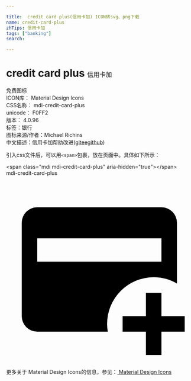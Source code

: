 ```yaml
---

title:  credit card plus(信用卡加) ICON转svg、png下载
name: credit-card-plus
zhTips: 信用卡加
tags: ["banking"]
search: 

---
```


# credit card plus  <small style="font-size: 60%;font-weight: 100">信用卡加</small>


<div class="detail-page">
<p>
<span><span class="badge-success badge">免费图标</span> </span>
<br/>
<span>
ICON库：
<span class="badge-secondary badge">Material Design Icons</span> 
</span>
<br/>
<span>
CSS名称：
<span class="badge-secondary badge">mdi-credit-card-plus</span> 
</span>
<br/>
<span>
unicode：
<span class="badge-secondary badge">F0FF2</span> 
<copy-btn content='F0FF2' btn-title=""></copy-btn>
<copy-btn :content='String.fromCodePoint(parseInt("F0FF2", 16))' btn-title="复制U"></copy-btn>
</span>
<br/>
<span>
版本：
<span class="badge-secondary badge">4.0.96</span> 
</span><br/><span>标签：<span class="badge-light badge"><router-link to="/tags/banking.html">银行</router-link></span></span>
<br/>
<span>图标来源/作者：<span class="badge-light badge">Michael Richins</span></span> 
<br/>
<span class="zh-detail">中文描述：<span class="badge-primary badge">信用卡加</span><span class="help-link"><span>帮助改进</span>(<a href="https://gitee.com/liuwave/icon-helper/edit/master/json/material/credit-card-plus.json" target="_blank" rel="noopener noreferrer">gitee</a><a href="https://github.com/liuwave/icon-helper/edit/master/json/material/credit-card-plus.json" target="_blank" rel="noopener noreferrer">github</a></span>)</span><br/>
</p>
</div>
<div class="alert alert-dark">
  <i class="mdi mdi-credit-card-plus mdi-48px"></i>
  <i class="mdi mdi-credit-card-plus mdi-36px"></i>
  <i class="mdi mdi-credit-card-plus mdi-24px"></i>
  <i class="mdi mdi-credit-card-plus mdi-18px"></i>
</div>
<div>
  <p>引入css文件后，可以用<code>&lt;span&gt;</code>包裹，放在页面中。具体如下所示：    
  </p>
  <div class="alert alert-primary" style="font-size: 14px">
    &lt;span class="mdi mdi-credit-card-plus" aria-hidden="true"&gt;&lt;/span&gt;
    <copy-btn content='<span class="mdi mdi-credit-card-plus" aria-hidden="true"></span>'></copy-btn>
  </div>
  <div class="alert alert-secondary">
    <i class="mdi mdi-credit-card-plus"
    style="font-size: 24px"
    aria-hidden="true"></i> mdi-credit-card-plus
    <copy-btn content="mdi-credit-card-plus" btn-title="复制图标名称"></copy-btn>
  </div>
</div>
<div id="svg" class="svg-wrap">
<svg xmlns="http://www.w3.org/2000/svg" viewBox="0 0 24 24"><path d="M20 4H4A2 2 0 0 0 2 6V18A2 2 0 0 0 4 20H13.09A5.47 5.47 0 0 1 13 19A6 6 0 0 1 19 13A5.88 5.88 0 0 1 22 13.81V6A2 2 0 0 0 20 4M20 11H4V8H20M20 15V18H23V20H20V23H18V20H15V18H18V15Z" /></svg>
</div>
<detail full-name='mdi-credit-card-plus'></detail>
    
<div><p>更多关于 Material Design Icons的信息，参见：<a target="_blank" href="https://iconhelper.cn/material.html"> Material Design Icons</a>
</p></div>

